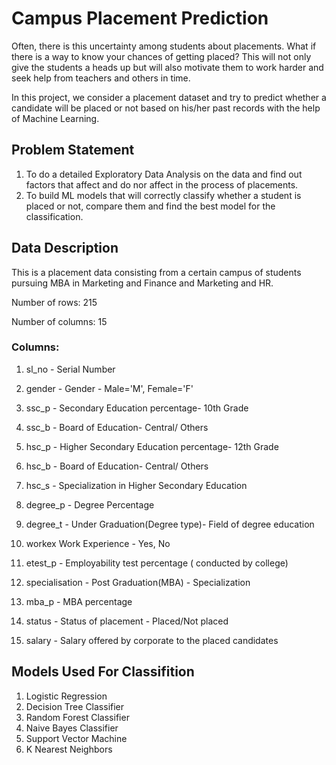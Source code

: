 # Campus Placement Prediction

Often, there is this uncertainty among students about placements. What if there is a way to know your chances of getting placed? This will not only give the students a heads up but will also motivate them to work harder and seek help from teachers and others in time.

In this project, we consider a placement dataset and try to predict whether a candidate will be placed or not based on his/her past records with the help of Machine Learning.

## Problem Statement

1. To do a detailed Exploratory Data Analysis on the data and find out factors that affect and do nor affect in the process of placements.
2. To build ML models that will correctly classify whether a student is placed or not, compare them and find the best model for the classification.

## Data Description

This is a placement data consisting from a certain campus of students pursuing MBA in Marketing and Finance and Marketing and HR.

Number of rows: 215

Number of columns: 15

### Columns:

1.	sl_no -	Serial Number

2.	gender - Gender - Male='M', Female='F'

3.	ssc_p	- Secondary Education percentage- 10th Grade

4.	ssc_b	- Board of Education- Central/ Others

5.	hsc_p	- Higher Secondary Education percentage- 12th Grade

6. hsc_b	- Board of Education- Central/ Others

7. hsc_s	- Specialization in Higher Secondary Education

8. degree_p	- Degree Percentage

9. degree_t - Under Graduation(Degree type)- Field of degree education
10. workex	Work Experience - Yes, No

11. etest_p	- Employability test percentage ( conducted by college)

12. specialisation - Post Graduation(MBA) - Specialization

13. mba_p - MBA percentage

14. status - Status of placement - Placed/Not placed

15. salary -	Salary offered by corporate to the placed candidates 

## Models Used For Classifition

1. Logistic Regression
2. Decision Tree Classifier
3. Random Forest Classifier
4. Naive Bayes Classifier
5. Support Vector Machine
6. K Nearest Neighbors

